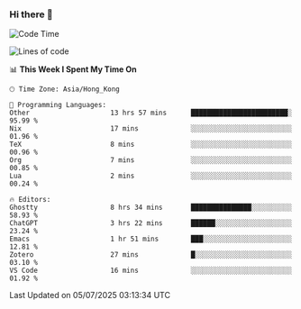 ### Hi there 👋

<!--
**nicehiro/nicehiro** is a ✨ _special_ ✨ repository because its `README.md` (this file) appears on your GitHub profile.

Here are some ideas to get you started:

- 🔭 I’m currently working on ...
- 🌱 I’m currently learning ...
- 👯 I’m looking to collaborate on ...
- 🤔 I’m looking for help with ...
- 💬 Ask me about ...
- 📫 How to reach me: ...
- 😄 Pronouns: ...
- ⚡ Fun fact: ...
-->

<!--START_SECTION:waka-->
![Code Time](http://img.shields.io/badge/Code%20Time-772%20hrs%2015%20mins-blue)

![Lines of code](https://img.shields.io/badge/From%20Hello%20World%20I%27ve%20Written-1.7%20million%20lines%20of%20code-blue)

📊 **This Week I Spent My Time On** 

```text
🕑︎ Time Zone: Asia/Hong_Kong

💬 Programming Languages: 
Other                    13 hrs 57 mins      ████████████████████████░   95.99 % 
Nix                      17 mins             ░░░░░░░░░░░░░░░░░░░░░░░░░   01.96 % 
TeX                      8 mins              ░░░░░░░░░░░░░░░░░░░░░░░░░   00.96 % 
Org                      7 mins              ░░░░░░░░░░░░░░░░░░░░░░░░░   00.85 % 
Lua                      2 mins              ░░░░░░░░░░░░░░░░░░░░░░░░░   00.24 % 

🔥 Editors: 
Ghostty                  8 hrs 34 mins       ███████████████░░░░░░░░░░   58.93 % 
ChatGPT                  3 hrs 22 mins       ██████░░░░░░░░░░░░░░░░░░░   23.24 % 
Emacs                    1 hr 51 mins        ███░░░░░░░░░░░░░░░░░░░░░░   12.81 % 
Zotero                   27 mins             █░░░░░░░░░░░░░░░░░░░░░░░░   03.10 % 
VS Code                  16 mins             ░░░░░░░░░░░░░░░░░░░░░░░░░   01.92 % 
```


 Last Updated on 05/07/2025 03:13:34 UTC
<!--END_SECTION:waka-->

